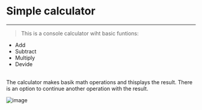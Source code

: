 # **Simple calculator**
___
> This is a console calculator wiht basic funtions:
<ul>
  <li>Add</li>
  <li>Subtract</li>
  <li>Multiply</li>
  <li>Devide</li>
</ul>
<br>
<a>The calculator makes basik math operations and thisplays the result. There is an option to continue another operation with the result. </a>

![image](https://github.com/DelyanNikolov/Small_Projects/assets/145500850/85cade16-5b23-4c21-a9a0-3104f4fd62d4)
